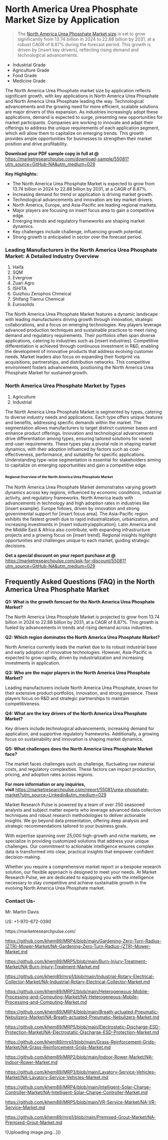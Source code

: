 <h1>North America Urea Phosphate Market&nbsp;Size by Application</h1><blockquote><p>The <a href="https://marketresearchpulse.com/download-sample/55081?utm_source=GitHub-NA&amp;utm_medium=029">North America Urea Phosphate Market size</a> is set to grow significantly from 13.74 billion in 2024 to 22.88 billion by 2031, at a robust CAGR of 8.87% during the forecast period. This growth is driven by [insert key drivers], reflecting rising demand and technological advancements.</p></blockquote><ul><li> Industrial Grade <li> Agriculture Grade <li> Food Grade <li> Medicine Grade</li></ul><p>The North America Urea Phosphate market size by application reflects significant growth, with key applications in North America Urea Phosphate and North America Urea Phosphate leading the way. Technological advancements and the growing need for more efficient, scalable solutions are major drivers of this expansion. As industries increasingly adopt these applications, demand is expected to surge, presenting new opportunities for market participants. Companies are working to innovate and adapt their offerings to address the unique requirements of each application segment, which will allow them to capitalize on emerging trends. This growth provides ample opportunities for businesses to strengthen their market position and drive profitability.</p><p><strong>Download your PDF sample copy in full at @ </strong><a href="https://marketresearchpulse.com/download-sample/55081?utm_source=GitHub-NA&amp;utm_medium=029">https://marketresearchpulse.com/download-sample/55081?utm_source=GitHub-NA&amp;utm_medium=029</a></p><p><strong>Key Highlights: </strong></p><ul><li>The North America Urea Phosphate Market is expected to grow from 13.74 billion in 2024 to 22.88 billion by 2031, at a CAGR of 8.87%.</li><li>Increasing demand for trend or application is driving market growth.</li><li>Technological advancements and innovation are key market drivers.</li><li>North America, Europe, and Asia-Pacific are leading regional markets.</li><li>Major players are focusing on insert focus area to gain a competitive edge.</li><li>Emerging trends and regulatory frameworks are shaping market dynamics.</li><li>Key challenges include challenge, influencing growth potential.</li><li>Strong growth is anticipated in sector over the forecast period.</li></ul><h3>Leading Manufacturers in the North America Urea Phosphate Market: A Detailed Industry Overview</h3><ol><li> Haifa</li><li>SQM</li><li>Evergrow</li><li>Zuari Agro</li><li>ISHITA</li><li>Guizhou Zerophos Chmeical</li><li>Shifang Tianrui Chemical</li><li>Eurosolids</li></ol><div class="flex max-w-full flex-col flex-grow"><div class="min-h-8 text-message flex w-full flex-col items-end gap-2 whitespace-normal break-words [.text-message+&amp;]:mt-5" dir="auto" data-message-author-role="assistant" data-message-id="fd8432e4-4910-450d-b182-61b7bfb0a01f" data-message-model-slug="gpt-4o"><div class="flex w-full flex-col gap-1 empty:hidden first:pt-[3px]"><div class="markdown prose w-full break-words dark:prose-invert light"><p>The North America Urea Phosphate Market features a dynamic landscape with leading manufacturers driving growth through innovation, strategic collaborations, and a focus on emerging technologies. Key players leverage advanced production techniques and sustainable practices to meet rising demand and regulatory requirements. Their portfolios often span diverse applications, catering to industries such as [insert industries]. Competitive differentiation is achieved through continuous investment in R&amp;D, enabling the development of innovative products that address evolving customer needs. Market leaders also focus on expanding their footprint via acquisitions, partnerships, and distribution networks. This competitive environment fosters advancements, positioning the North America Urea Phosphate Market for sustained growth.</p></div></div></div></div><h3>North America Urea Phosphate Market by Types</h3><ol><li> Agriculture <li> Industrial</li></ol><div class="flex max-w-full flex-col flex-grow"><div class="min-h-8 text-message flex w-full flex-col items-end gap-2 whitespace-normal break-words [.text-message+&amp;]:mt-5" dir="auto" data-message-author-role="assistant" data-message-id="084470be-0bb7-4664-bddf-5156b4f41249" data-message-model-slug="gpt-4o-mini"><div class="flex w-full flex-col gap-1 empty:hidden first:pt-[3px]"><div class="markdown prose w-full break-words dark:prose-invert light"><p>The North America Urea Phosphate Market is segmented by types, catering to diverse industry needs and applications. Each type offers unique features and benefits, addressing specific demands within the market. The segmentation allows manufacturers to target distinct customer bases and enhance product offerings. Innovation and technological advancements drive differentiation among types, ensuring tailored solutions for varied end-user requirements. These types play a pivotal role in shaping market dynamics, with their adoption influenced by factors such as cost-effectiveness, performance, and suitability for specific applications. Understanding type-wise segmentation is essential for stakeholders aiming to capitalize on emerging opportunities and gain a competitive edge.</p></div></div></div></div><h3><span style="font-size: 11px;">Regional Overview of the North America Urea Phosphate Market</span></h3><div class="flex max-w-full flex-col flex-grow"><div class="min-h-8 text-message flex w-full flex-col items-end gap-2 whitespace-normal break-words [.text-message+&amp;]:mt-5" dir="auto" data-message-author-role="assistant" data-message-id="e9038762-ce64-4e30-91c9-9bd413514231" data-message-model-slug="gpt-4o-mini"><div class="flex w-full flex-col gap-1 empty:hidden first:pt-[3px]"><div class="markdown prose w-full break-words dark:prose-invert light"><p>The North America Urea Phosphate Market demonstrates varying growth dynamics across key regions, influenced by economic conditions, industrial activity, and regulatory frameworks. North America leads with advancements in technology and high adoption rates in industries like [insert example]. Europe follows, driven by innovation and strong governmental support for [insert focus area]. The Asia-Pacific region exhibits the fastest growth due to rapid industrialization, urbanization, and increasing investments in [insert industry/application]. Latin America and the Middle East &amp; Africa also contribute, with expanding infrastructure projects and a growing focus on [insert trend]. Regional insights highlight opportunities and challenges unique to each market, guiding strategic decisions.</p></div></div></div></div><p><strong>Get a special discount on your report purchase at @ </strong><a href="https://marketresearchpulse.com/ask-for-discount/55081?utm_source=GitHub-NA&amp;utm_medium=029">https://marketresearchpulse.com/ask-for-discount/55081?utm_source=GitHub-NA&amp;utm_medium=029</a></p><h2>Frequently Asked Questions (FAQ) in the North America Urea Phosphate Market</h2><p><strong>Q1: What is the growth forecast for the North America Urea Phosphate Market?</strong></p><p>The North America Urea Phosphate Market is projected to grow from 13.74 billion in 2024 to 22.88 billion by 2031, at a CAGR of 8.87%. This growth is fueled by advancements in trends and rising demand across industries.</p><p><strong>Q2: Which region dominates the North America Urea Phosphate Market?</strong></p><p>North America currently leads the market due to its robust industrial base and early adoption of innovative technologies. However, Asia-Pacific is expected to grow rapidly, driven by industrialization and increasing investments in application.</p><p><strong>Q3: Who are the major players in the North America Urea Phosphate Market?</strong></p><p>Leading manufacturers include North America Urea Phosphate, known for their extensive product portfolios, innovation, and strong presence. These players focus on R&amp;D and strategic partnerships to maintain competitiveness.</p><p><strong>Q4: What are the key drivers of the North America Urea Phosphate Market?</strong></p><p>Key drivers include technological advancements, increasing demand for application, and supportive regulatory frameworks. Additionally, a growing focus on sustainability and innovation is shaping market dynamics.</p><p><strong>Q5: What challenges does the North America Urea Phosphate Market face?</strong></p><p>The market faces challenges such as challenge, fluctuating raw material costs, and regulatory complexities. These factors can impact production, pricing, and adoption rates across regions.</p><p><strong>For more information or any inquiries, visit&nbsp;</strong><a href="https://marketresearchpulse.com/report/55081/urea-phosphate-market?utm_source=Linkedin&utm_medium=029">https://marketresearchpulse.com/report/55081/urea-phosphate-market?utm_source=Linkedin&utm_medium=029</a></p><p>Market Research Pulse is powered by a team of over 250 seasoned analysts and subject matter experts who leverage advanced data collection techniques and robust research methodologies to deliver actionable insights. We go beyond data presentation, offering deep analysis and strategic recommendations tailored to your business goals.</p><p>With expertise spanning over 25,000 high-growth and niche markets, we specialize in providing customized solutions that address your unique challenges. Our commitment to actionable intelligence ensures complex data is transformed into clear, practical insights that empower confident decision-making.</p><p>Whether you require a comprehensive market report or a bespoke research solution, our flexible approach is designed to meet your needs. At Market Research Pulse, we are dedicated to equipping you with the intelligence necessary to stay competitive and achieve sustainable growth in the evolving North America Urea Phosphate market.</p><h3><strong>Contact Us-</strong></h3><p>Mr. Martin Davis</p><p>US: +1-970-672-0390</p><p>https://marketresearchpulse.com/</p><p><a href="https://github.com/khem89/MRP4/blob/main/Gardening-Zero-Turn-Radius-(ZTR)-Mower-Market/NA-Gardening-Zero-Turn-Radius-(ZTR)-Mower-Market.md">https://github.com/khem89/MRP4/blob/main/Gardening-Zero-Turn-Radius-(ZTR)-Mower-Market/NA-Gardening-Zero-Turn-Radius-(ZTR)-Mower-Market.md</a></p><p><a href="https://github.com/khem89/MRP5/blob/main/Burn-Injury-Treatment-Market/NA-Burn-Injury-Treatment-Market.md">https://github.com/khem89/MRP5/blob/main/Burn-Injury-Treatment-Market/NA-Burn-Injury-Treatment-Market.md</a></p><p><a href="https://github.com/khem89/mrp1/blob/main/Industrial-Rotary-Electrical-Collector-Market/NA-Industrial-Rotary-Electrical-Collector-Market.md">https://github.com/khem89/mrp1/blob/main/Industrial-Rotary-Electrical-Collector-Market/NA-Industrial-Rotary-Electrical-Collector-Market.md</a></p><p><a href="https://github.com/khem89/MRP2/blob/main/Heterogeneous-Mobile-Processing-and-Computing-Market/NA-Heterogeneous-Mobile-Processing-and-Computing-Market.md">https://github.com/khem89/MRP2/blob/main/Heterogeneous-Mobile-Processing-and-Computing-Market/NA-Heterogeneous-Mobile-Processing-and-Computing-Market.md</a></p><p><a href="https://github.com/khem89/MRP4/blob/main/Breath-actuated-Pneumatic-Nebulizers-Market/NA-Breath-actuated-Pneumatic-Nebulizers-Market.md">https://github.com/khem89/MRP4/blob/main/Breath-actuated-Pneumatic-Nebulizers-Market/NA-Breath-actuated-Pneumatic-Nebulizers-Market.md</a></p><p><a href="https://github.com/khem89/MRP5/blob/main/Electrostatic-Discharge-ESD-Protection-Market/NA-Electrostatic-Discharge-ESD-Protection-Market.md">https://github.com/khem89/MRP5/blob/main/Electrostatic-Discharge-ESD-Protection-Market/NA-Electrostatic-Discharge-ESD-Protection-Market.md</a></p><p><a href="https://github.com/khem89/mrp1/blob/main/Grass-Reinforcement-Grids-Market/NA-Grass-Reinforcement-Grids-Market.md">https://github.com/khem89/mrp1/blob/main/Grass-Reinforcement-Grids-Market/NA-Grass-Reinforcement-Grids-Market.md</a></p><p><a href="https://github.com/khem89/MRP2/blob/main/Indoor-Rower-Market/NA-Indoor-Rower-Market.md">https://github.com/khem89/MRP2/blob/main/Indoor-Rower-Market/NA-Indoor-Rower-Market.md</a></p><p><a href="https://github.com/khem89/MRP3/blob/main/Lavatory-Service-Vehicles-Market/NA-Lavatory-Service-Vehicles-Market.md">https://github.com/khem89/MRP3/blob/main/Lavatory-Service-Vehicles-Market/NA-Lavatory-Service-Vehicles-Market.md</a></p><p><a href="https://github.com/khem89/MRP4/blob/main/Intelligent-Solar-Charge-Controller-Market/NA-Intelligent-Solar-Charge-Controller-Market.md">https://github.com/khem89/MRP4/blob/main/Intelligent-Solar-Charge-Controller-Market/NA-Intelligent-Solar-Charge-Controller-Market.md</a></p><p><a href="https://github.com/khem89/MRP5/blob/main/VR-Service-Market/NA-VR-Service-Market.md">https://github.com/khem89/MRP5/blob/main/VR-Service-Market/NA-VR-Service-Market.md</a></p><p><a href="https://github.com/khem89/mrp1/blob/main/Premixed-Grout-Market/NA-Premixed-Grout-Market.md">https://github.com/khem89/mrp1/blob/main/Premixed-Grout-Market/NA-Premixed-Grout-Market.md</a></p>
![Uploading image.png…]()
